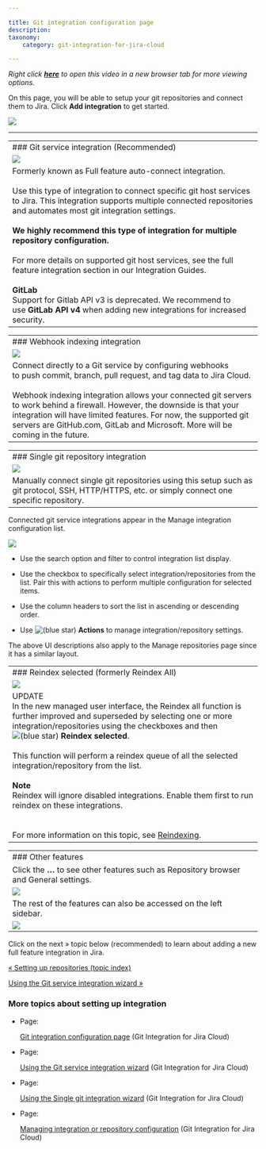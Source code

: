 ```yaml
---

title: Git integration configuration page
description:
taxonomy:
    category: git-integration-for-jira-cloud

---
```

_Right click_ [_**here**_](https://bigbrassband.wistia.com/medias/m1k2sol0a5) _to open this video in a new browser tab for more viewing options._


On this page, you will be able to setup your git repositories and connect them to Jira. Click **Add integration** to get started.

![](https://bigbrassband.atlassian.net/wiki/download/attachments/1923024023/gitcloud-managed-ui-getting-started.png?version=1&modificationDate=1647866199013&cacheVersion=1&api=v2)

* * *

|     |
| --- |
| ### Git service integration (Recommended) |
| ![](https://bigbrassband.atlassian.net/wiki/download/attachments/1923024023/gitcloud-managed-ui-git-service-sel.png?version=1&modificationDate=1647930706531&cacheVersion=1&api=v2) |
| Formerly known as Full feature auto-connect integration.<br><br>Use this type of integration to connect specific git host services to Jira. This integration supports multiple connected repositories and automates most git integration settings.<br><br>**We highly recommend this type of integration for multiple repository configuration.**<br><br>For more details on supported git host services, see the full feature integration section in our Integration Guides.<br><br>**GitLab**  <br>Support for Gitlab API v3 is deprecated. We recommend to use **GitLab API v4** when adding new integrations for increased security. |

|     |
| --- |
| ### Webhook indexing integration |
| ![](https://bigbrassband.atlassian.net/wiki/download/attachments/1923024023/gitcloud-managed-ui-webhook-idx-sel.png?version=1&modificationDate=1647930808726&cacheVersion=1&api=v2) |
| Connect directly to a Git service by configuring webhooks to push commit, branch, pull request, and tag data to Jira Cloud.<br><br>Webhook indexing integration allows your connected git servers to work behind a firewall. However, the downside is that your integration will have limited features. For now, the supported git servers are GitHub.com, GitLab and Microsoft. More will be coming in the future. |

|     |
| --- |
| ### Single git repository integration |
| ![](https://bigbrassband.atlassian.net/wiki/download/attachments/1923024023/gitcloud-managed-ui-single-repo-sel.png?version=1&modificationDate=1647930891191&cacheVersion=1&api=v2) |
| Manually connect single git repositories using this setup such as git protocol, SSH, HTTP/HTTPS, etc. or simply connect one specific repository. |


Connected git service integrations appear in the Manage integration configuration list.

![](https://bigbrassband.atlassian.net/wiki/download/attachments/1923024023/gitcloud-managed-ui-integration-list.png?version=1&modificationDate=1647933667463&cacheVersion=1&api=v2)

*   Use the search option and filter to control integration list display.

*   Use the checkbox to specifically select integration/repositories from the list. Pair this with actions to perform multiple configuration for selected items.

*   Use the column headers to sort the list in ascending or descending order.

*   Use ![(blue star)](/wiki/s/-1639011364/6452/8b4898d3c114827e64ec143b4fa79bb76a6cfa5b/_/images/icons/emoticons/star_blue.png) **Actions** to manage integration/repository settings.


The above UI descriptions also apply to the Manage repositories page since it has a similar layout.

|     |
| --- |
| ### Reindex selected (formerly Reindex All) |
| ![](https://bigbrassband.atlassian.net/wiki/download/attachments/1923024023/gitcloud-managed-ui-reindex-all.png?version=1&modificationDate=1647934041821&cacheVersion=1&api=v2) |
| UPDATE  <br>In the new managed user interface, the Reindex all function is further improved and superseded by selecting one or more integration/repositories using the checkboxes and then ![(blue star)](/wiki/s/-1639011364/6452/8b4898d3c114827e64ec143b4fa79bb76a6cfa5b/_/images/icons/emoticons/star_blue.png) **Reindex selected**.<br><br>This function will perform a reindex queue of all the selected integration/repository from the list.<br><br>**Note**  <br>Reindex will ignore disabled integrations. Enable them first to run reindex on these integrations.<br><br>  <br>For more information on this topic, see [Reindexing](/wiki/spaces/GITCLOUD/pages/1923026060/Reindexing). |

|     |
| --- |
| ### Other features |
| Click the **…** to see other features such as Repository browser and General settings. |
| ![](https://bigbrassband.atlassian.net/wiki/download/attachments/1923024023/gitcloud-managed-ui-other-features.png?version=1&modificationDate=1647935460986&cacheVersion=1&api=v2) |
| The rest of the features can also be accessed on the left sidebar. |
| ![](https://bigbrassband.atlassian.net/wiki/download/thumbnails/1923024023/gitcloud-managed-ui-other-features-sidebar.png?version=1&modificationDate=1647935812707&cacheVersion=1&api=v2&width=680&height=413) |


Click on the next » topic below (recommended) to learn about adding a new full feature integration in Jira.

[« Setting up repositories (topic index)](/wiki/spaces/GITCLOUD/pages/1923023982/Setting+up+integrations)

[Using the Git service integration wizard »](/wiki/spaces/GITCLOUD/pages/1923024112/Using+the+Git+service+integration+wizard)

### More topics about setting up integration

*   Page:

    [Git integration configuration page](/wiki/spaces/GITCLOUD/pages/1923024023/Git+integration+configuration+page) (Git Integration for Jira Cloud)

*   Page:

    [Using the Git service integration wizard](/wiki/spaces/GITCLOUD/pages/1923024112/Using+the+Git+service+integration+wizard) (Git Integration for Jira Cloud)

*   Page:

    [Using the Single git integration wizard](/wiki/spaces/GITCLOUD/pages/1923024154/Using+the+Single+git+integration+wizard) (Git Integration for Jira Cloud)

*   Page:

    [Managing integration or repository configuration](/wiki/spaces/GITCLOUD/pages/1923024455/Managing+integration+or+repository+configuration) (Git Integration for Jira Cloud)